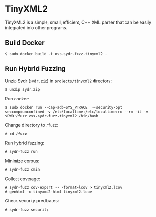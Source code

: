 # TinyXML2

TinyXML2 is a simple, small, efficient, C++ XML parser that can be easily
integrated into other programs.

## Build Docker

    $ sudo docker build -t oss-sydr-fuzz-tinyxml2 .

## Run Hybrid Fuzzing

Unzip Sydr (`sydr.zip`) in `projects/tinyxml2` directory:

    $ unzip sydr.zip

Run docker:

    $ sudo docker run --cap-add=SYS_PTRACE  --security-opt seccomp=unconfined -v /etc/localtime:/etc/localtime:ro --rm -it -v $PWD:/fuzz oss-sydr-fuzz-tinyxml2 /bin/bash

Change directory to `/fuzz`:

    # cd /fuzz

Run hybrid fuzzing:

    # sydr-fuzz run

Minimize corpus:

    # sydr-fuzz cmin

Collect coverage:

    # sydr-fuzz cov-export -- -format=lcov > tinyxml2.lcov
    # genhtml -o tinyxml2-html tinyxml2.lcov

Check security predicates:

    # sydr-fuzz security

